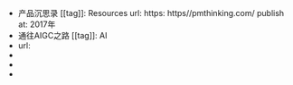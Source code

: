 - 产品沉思录
  [[tag]]: Resources
  url: https: https//pmthinking.com/
  publish at: 2017年
- 通往AIGC之路
  [[tag]]: AI
- url:
-
-
-
